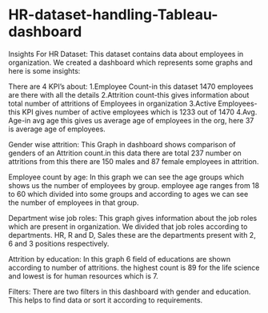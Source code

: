 # HR-dataset-handling-Tableau-dashboard
Insights For HR Dataset:
		This dataset contains data about employees in organization.
We created a dashboard which represents some graphs and here is some insights:

There are 4 KPI’s about:
1.Employee Count-in this dataset 1470 employees are there with all the details
2.Attrition count-this gives information about total number of attritions of Employees in organization
3.Active Employees-this KPI gives number of active employees which is 1233 out of 1470
4.Avg. Age-in avg age this gives us average age of employees in the org, here 37 is average age of employees.

Gender wise attrition:
		This Graph in dashboard shows comparison of genders of an Attrition count.in this data there are total 237 number on attritions from this there are 150 males and 87 female employees in attrition.

Employee count by age:
		In this graph we can see the age groups which shows us the number of employees by group. employee age ranges from 18 to 60 which divided into some groups and according to ages we can see the number of employees in that group.

Department wise job roles:
		This graph gives information about the job roles which are present in organization. We divided that job roles according to departments. HR, R and D, Sales these are the departments present with 2, 6 and 3 positions respectively.

Attrition by education:
		In this graph 6 field of educations are shown according to number of attritions. the highest count is 89 for the life science and lowest is for human resources which is 7.

Filters:
There are two filters in this dashboard with gender and education. This helps to find data or sort it according to requirements.
